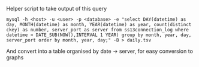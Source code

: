 Helper script to take output of this query
```
mysql -h <host> -u <user> -p <database> -e "select DAY(datetime) as day, MONTH(datetime) as month, YEAR(datetime) as year, count(distinct ckey) as number, server_port as server from ss13connection_log where datetime > DATE_SUB(NOW(),INTERVAL 1 YEAR) group by month, year, day, server_port order by month, year, day;" -B > daily.tsv
```
And convert into a table organised by date -> server, for easy conversion to graphs
